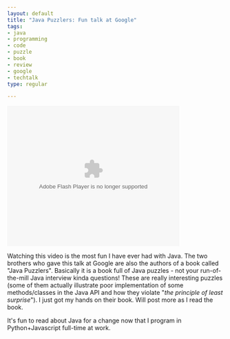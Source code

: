 ```yaml
--- 
layout: default
title: "Java Puzzlers: Fun talk at Google"
tags: 
- java
- programming
- code
- puzzle
- book
- review
- google
- techtalk
type: regular

---
```

<p>
<embed style="width:400px; height:326px;" id="VideoPlayback" type="application/x-shockwave-flash" src="http://video.google.com/googleplayer.swf?docId=9214177555401838409&hl=en" flashvars=""> </embed>
</p>
<p>Watching this video is the most fun I have ever had with Java. The two brothers who gave this talk at Google are also the authors of a book called "Java Puzzlers". Basically it is a book full of Java puzzles - not your run-of-the-mill Java interview kinda questions! These are really interesting puzzles (some of them actually illustrate poor implementation of some methods/classes in the Java API and how they violate "<i>the principle of least surprise</i>"). I just got my hands on their book. Will post more as I read the book. 
</p>
<p>
It's fun to read about Java for a change now that I program in Python+Javascript full-time at work. 
</p>
